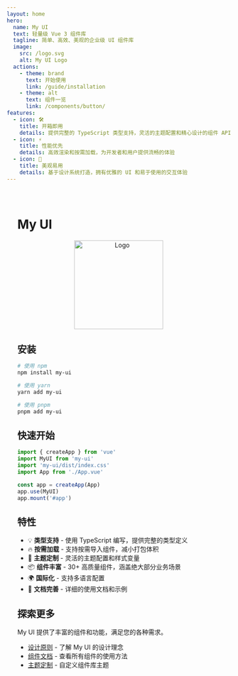 ```yaml
---
layout: home
hero:
  name: My UI
  text: 轻量级 Vue 3 组件库
  tagline: 简单、高效、美观的企业级 UI 组件库
  image:
    src: /logo.svg
    alt: My UI Logo
  actions:
    - theme: brand
      text: 开始使用
      link: /guide/installation
    - theme: alt
      text: 组件一览
      link: /components/button/
features:
  - icon: 🛠️
    title: 开箱即用
    details: 提供完整的 TypeScript 类型支持，灵活的主题配置和精心设计的组件 API
  - icon: ⚡️
    title: 性能优先
    details: 高效渲染和按需加载，为开发者和用户提供流畅的体验
  - icon: 🎨
    title: 美观易用
    details: 基于设计系统打造，拥有优雅的 UI 和易于使用的交互体验
---
```


<!-- 内容区 -->
<div class="home-content">

# My UI

<div style="text-align: center">
  <img src="/logo.svg" alt="Logo" width="200" />
</div>

## 安装

```bash
# 使用 npm
npm install my-ui

# 使用 yarn
yarn add my-ui

# 使用 pnpm
pnpm add my-ui
```

## 快速开始

```js
import { createApp } from 'vue'
import MyUI from 'my-ui'
import 'my-ui/dist/index.css'
import App from './App.vue'

const app = createApp(App)
app.use(MyUI)
app.mount('#app')
```

## 特性

- 💡 **类型支持** - 使用 TypeScript 编写，提供完整的类型定义
- 🔥 **按需加载** - 支持按需导入组件，减小打包体积
- 🎨 **主题定制** - 灵活的主题配置和样式变量
- 📦 **组件丰富** - 30+ 高质量组件，涵盖绝大部分业务场景
- 🌍 **国际化** - 支持多语言配置
- 📒 **文档完善** - 详细的使用文档和示例

## 探索更多

My UI 提供了丰富的组件和功能，满足您的各种需求。

- [设计原则](/guide/design) - 了解 My UI 的设计理念
- [组件文档](/components/button/) - 查看所有组件的使用方法
- [主题定制](/guide/theme) - 自定义组件库主题

<style>
.home-content {
  padding: 24px;
  max-width: 1200px;
  margin: 0 auto;
}
</style> 